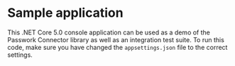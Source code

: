 ﻿# Sample application

This .NET Core 5.0 console application can be used as a demo of the Passwork Connector library as well as an integration test suite.
To run this code, make sure you have changed the `appsettings.json` file to the correct settings.

